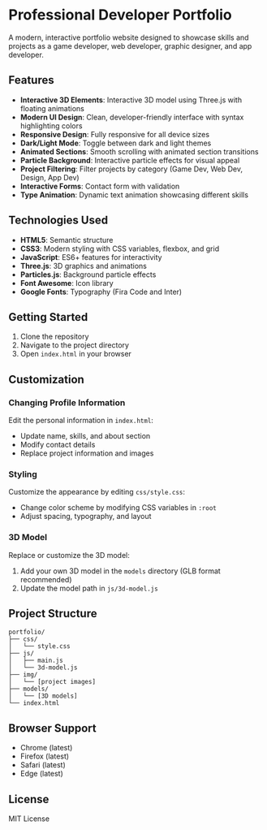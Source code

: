 # Professional Developer Portfolio

A modern, interactive portfolio website designed to showcase skills and projects as a game developer, web developer, graphic designer, and app developer.

## Features

- **Interactive 3D Elements**: Interactive 3D model using Three.js with floating animations
- **Modern UI Design**: Clean, developer-friendly interface with syntax highlighting colors
- **Responsive Design**: Fully responsive for all device sizes
- **Dark/Light Mode**: Toggle between dark and light themes
- **Animated Sections**: Smooth scrolling with animated section transitions
- **Particle Background**: Interactive particle effects for visual appeal
- **Project Filtering**: Filter projects by category (Game Dev, Web Dev, Design, App Dev)
- **Interactive Forms**: Contact form with validation
- **Type Animation**: Dynamic text animation showcasing different skills

## Technologies Used

- **HTML5**: Semantic structure
- **CSS3**: Modern styling with CSS variables, flexbox, and grid
- **JavaScript**: ES6+ features for interactivity
- **Three.js**: 3D graphics and animations
- **Particles.js**: Background particle effects
- **Font Awesome**: Icon library
- **Google Fonts**: Typography (Fira Code and Inter)

## Getting Started

1. Clone the repository
2. Navigate to the project directory
3. Open `index.html` in your browser

## Customization

### Changing Profile Information

Edit the personal information in `index.html`:
- Update name, skills, and about section
- Modify contact details
- Replace project information and images

### Styling

Customize the appearance by editing `css/style.css`:
- Change color scheme by modifying CSS variables in `:root`
- Adjust spacing, typography, and layout

### 3D Model

Replace or customize the 3D model:
1. Add your own 3D model in the `models` directory (GLB format recommended)
2. Update the model path in `js/3d-model.js`

## Project Structure

```
portfolio/
├── css/
│   └── style.css
├── js/
│   ├── main.js
│   └── 3d-model.js
├── img/
│   └── [project images]
├── models/
│   └── [3D models]
└── index.html
```

## Browser Support

- Chrome (latest)
- Firefox (latest)
- Safari (latest)
- Edge (latest)

## License

MIT License 
